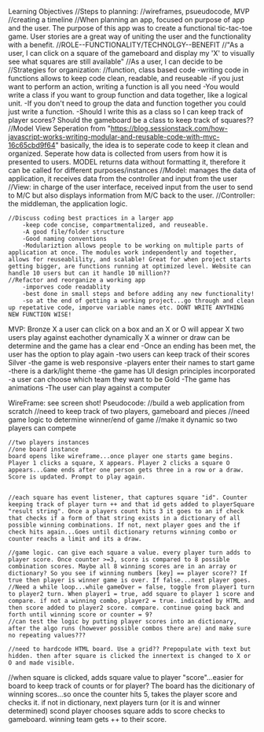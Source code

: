 Learning Objectives
    //Steps to planning: 
        //wireframes, psueudocode, MVP
        //creating a timeline 
        //When planning an app, focused on purpose of app and the user. The purpose of this app was to create a functional tic-tac-toe game. User stories are a great way of uniting the user and the functionality with a benefit. 
            //ROLE--FUNCTIONALITY/TECHNOLGY--BENEFIT 
            //"As a user, I can click on a square of the gameboard and display my 'X' to visually see what squares are still available" 
            //As a user, I can decide to be  
    //Strategies for organization: 
        //function, class based code
            -writing code in functions allows to keep code clean, readable, and reuseable 
            -if you just want to perform an action, writing a function is all you need 
            -You would write a class if you want to group function and data together, like a logical unit. 
            -If you don't need to group the data and function together you could just write a function. 
            -Should I write this as a class so I can keep track of player scores?  Should the gameboard be a class to keep track of squares?? 
        //Model View Seperation 
            from "https://blog.sessionstack.com/how-javascript-works-writing-modular-and-reusable-code-with-mvc-16c65cbd9f64"
            basically, the idea is to seperate code to keep it clean and organized. Seperate how data is collected from users from how it is presented to users. MODEL returns data without formatting it, therefore it can be called for different purposes/instances 
        //Model: manages the data of application, it receives data from the controller and input from the user 
        //View: in charge of the user interface, received input from the user to send to M/C but also displays information from M/C back to the user. 
        //Controller: the middleman, the application logic. 
    
    //Discuss coding best practices in a larger app 
        -keep code concise, compartmentalized, and reuseable. 
        -A good file/folder structure 
        -Good naming conventions 
        -Modulariztion allows people to be working on multiple parts of application at once. The modules work independently and together, allows for reuseablility, and scalable! Great for when project starts getting bigger, are functions running at optimized level. Website can handle 10 users but can it handle 10 million?? 
    //Refactor and reorganize a working app 
        -imporves code readablity 
        -best done in small steps and before adding any new functionality! 
        -so at the end of getting a working project...go through and clean up repetative code, imporve variable names etc. DONT WRITE ANYTHING NEW FUNCTION WISE!
        

MVP: 
Bronze
    X a user can click on a box and an X or O will appear 
    X two users play against eachother dynamically 
    X a winner or draw can be determine and the game has a clear end 
    -Once an ending has been met, the user has the option to play again 
    -two users can keep track of their scores 
Silver 
    -the game is web responsive 
    -players enter their names to start game 
    -there is a dark/light theme 
    -the game has UI design principles incorporated 
    -a user can choose which team they want to be 
Gold 
    -The game has animations 
    -The user can play against a computer 

WireFrame: see screen shot! 
Pseudocode: 
//build a web application from scratch 
//need to keep track of two players, gameboard and pieces 
//need game logic to determine winner/end of game 
//make it dynamic so two players can compete 

    //two players instances
    //one board instance
    board opens like wireframe...once player one starts game begins. Player 1 clicks a square, X appears. Player 2 clicks a square O appears...Game ends after one person gets three in a row or a draw. Score is updated. Prompt to play again. 

  
    //each square has event listener, that captures square "id". Counter keeping track of player turn ++ and that id gets added to playerSquare "result string". Once a players count hits 3 it goes to an if check that checks if a form of that string exists in a dictionary of all possible winning combinations. If not, next player goes and the if check hits again...Goes until dictionary returns winning combo or counter reachs a limit and its a draw. 

    //game logic. can give each square a value. every player turn adds to player score. Once counter >=3, score is compared to 8 possible combination scores. Maybe all 8 winning scores are in an array or dictionary? So you see if winning numbers [key] == player score?? If true then player is winner game is over. If false...next player goes. 
    //Need a while loop...while gameOver = false, toggle from player1 turn to player2 turn. When player1 = true, add square to player 1 score and compare. if not a winning combo, player2 = true. indicated by HTML and then score added to player2 score. compare. continue going back and forth until winning score or counter = 9? 
    //can test the logic by putting player scores into an dictionary, after the algo runs (however possible combos there are) and make sure no repeating values??? 

    //need to hardcode HTML board. Use a grid?? Prepopulate with text but hidden. then after square is clicked the innertext is changed to X or O and made visible. 
    
   //when square is clicked, adds square value to player "score"...easier for board to keep track of counts or for player? The board has the dicitionary of winning scores...so once the counter hits 5, takes the player score and checks it. if not in dictionary, next players turn (or it is and winner determined) scond player chooses square adds to score checks to gameboard. winning team gets ++ to their score. 

